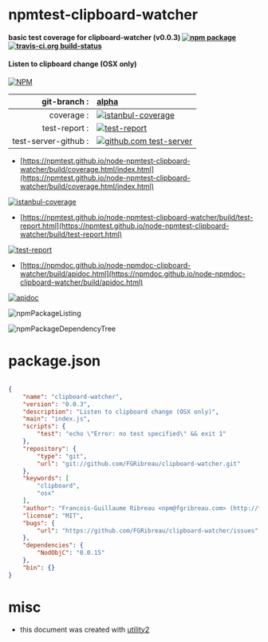 # npmtest-clipboard-watcher

#### basic test coverage for  clipboard-watcher (v0.0.3)  [![npm package](https://img.shields.io/npm/v/npmtest-clipboard-watcher.svg?style=flat-square)](https://www.npmjs.org/package/npmtest-clipboard-watcher) [![travis-ci.org build-status](https://api.travis-ci.org/npmtest/node-npmtest-clipboard-watcher.svg)](https://travis-ci.org/npmtest/node-npmtest-clipboard-watcher)

#### Listen to clipboard change (OSX only)

[![NPM](https://nodei.co/npm/clipboard-watcher.png?downloads=true&downloadRank=true&stars=true)](https://www.npmjs.com/package/clipboard-watcher)

| git-branch : | [alpha](https://github.com/npmtest/node-npmtest-clipboard-watcher/tree/alpha)|
|--:|:--|
| coverage : | [![istanbul-coverage](https://npmtest.github.io/node-npmtest-clipboard-watcher/build/coverage.badge.svg)](https://npmtest.github.io/node-npmtest-clipboard-watcher/build/coverage.html/index.html)|
| test-report : | [![test-report](https://npmtest.github.io/node-npmtest-clipboard-watcher/build/test-report.badge.svg)](https://npmtest.github.io/node-npmtest-clipboard-watcher/build/test-report.html)|
| test-server-github : | [![github.com test-server](https://npmtest.github.io/node-npmtest-clipboard-watcher/GitHub-Mark-32px.png)](https://npmtest.github.io/node-npmtest-clipboard-watcher/build/app/index.html) | | build-artifacts : | [![build-artifacts](https://npmtest.github.io/node-npmtest-clipboard-watcher/glyphicons_144_folder_open.png)](https://github.com/npmtest/node-npmtest-clipboard-watcher/tree/gh-pages/build)|

- [https://npmtest.github.io/node-npmtest-clipboard-watcher/build/coverage.html/index.html](https://npmtest.github.io/node-npmtest-clipboard-watcher/build/coverage.html/index.html)

[![istanbul-coverage](https://npmtest.github.io/node-npmtest-clipboard-watcher/build/screenCapture.buildCi.browser.%252Ftmp%252Fbuild%252Fcoverage.lib.html.png)](https://npmtest.github.io/node-npmtest-clipboard-watcher/build/coverage.html/index.html)

- [https://npmtest.github.io/node-npmtest-clipboard-watcher/build/test-report.html](https://npmtest.github.io/node-npmtest-clipboard-watcher/build/test-report.html)

[![test-report](https://npmtest.github.io/node-npmtest-clipboard-watcher/build/screenCapture.buildCi.browser.%252Ftmp%252Fbuild%252Ftest-report.html.png)](https://npmtest.github.io/node-npmtest-clipboard-watcher/build/test-report.html)

- [https://npmdoc.github.io/node-npmdoc-clipboard-watcher/build/apidoc.html](https://npmdoc.github.io/node-npmdoc-clipboard-watcher/build/apidoc.html)

[![apidoc](https://npmdoc.github.io/node-npmdoc-clipboard-watcher/build/screenCapture.buildCi.browser.%252Ftmp%252Fbuild%252Fapidoc.html.png)](https://npmdoc.github.io/node-npmdoc-clipboard-watcher/build/apidoc.html)

![npmPackageListing](https://npmtest.github.io/node-npmtest-clipboard-watcher/build/screenCapture.npmPackageListing.svg)

![npmPackageDependencyTree](https://npmtest.github.io/node-npmtest-clipboard-watcher/build/screenCapture.npmPackageDependencyTree.svg)



# package.json

```json

{
    "name": "clipboard-watcher",
    "version": "0.0.3",
    "description": "Listen to clipboard change (OSX only)",
    "main": "index.js",
    "scripts": {
        "test": "echo \"Error: no test specified\" && exit 1"
    },
    "repository": {
        "type": "git",
        "url": "git://github.com/FGRibreau/clipboard-watcher.git"
    },
    "keywords": [
        "clipboard",
        "osx"
    ],
    "author": "Francois-Guillaume Ribreau <npm@fgribreau.com> (http://fgribreau.com/)",
    "license": "MIT",
    "bugs": {
        "url": "https://github.com/FGRibreau/clipboard-watcher/issues"
    },
    "dependencies": {
        "NodObjC": "0.0.15"
    },
    "bin": {}
}
```



# misc
- this document was created with [utility2](https://github.com/kaizhu256/node-utility2)
